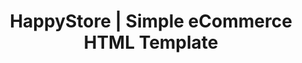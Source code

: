 ---
title: HappyStore | Simple eCommerce HTML Template
redirect_from:
    - /happystore-simple-ecommerce-html-template/
    - /envato/happystore-simple-ecommerce-html-template/
    - /hseht/
    - /envato/hseht/
redirect_to: https://themeforest.net/item/happystore-simple-ecommerce-html-template/20568189
---